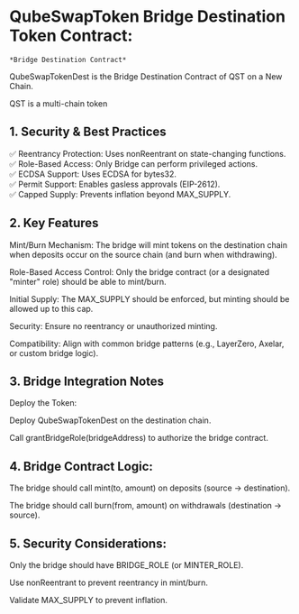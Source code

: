 # QubeSwapToken Bridge Destination Token Contract:
	*Bridge Destination Contract*

QubeSwapTokenDest is the Bridge Destination Contract 
of QST on a New Chain.

QST is a multi-chain token



## 1. Security & Best Practices

✅ Reentrancy Protection: Uses nonReentrant on state-changing functions. <br>
✅ Role-Based Access: Only Bridge can perform privileged actions. <br>
✅ ECDSA Support: Uses ECDSA for bytes32. <br>
✅ Permit Support: Enables gasless approvals (EIP-2612). <br>
✅ Capped Supply: Prevents inflation beyond MAX_SUPPLY. <br>




## 2. Key Features

Mint/Burn Mechanism: The bridge will mint tokens on the destination chain when deposits occur on the source chain (and burn when withdrawing).<br>

Role-Based Access Control: Only the bridge contract (or a designated "minter" role) should be able to mint/burn. <br>

Initial Supply: The MAX_SUPPLY should be enforced, but minting should be allowed up to this cap. <br>

Security: Ensure no reentrancy or unauthorized minting. <br>

Compatibility: Align with common bridge patterns (e.g., LayerZero, Axelar, or custom bridge logic). <br>




## 3. Bridge Integration Notes

Deploy the Token:

Deploy QubeSwapTokenDest on the destination chain.

Call grantBridgeRole(bridgeAddress) to authorize the bridge contract.




## 4. Bridge Contract Logic:

The bridge should call mint(to, amount) on deposits (source → destination).

The bridge should call burn(from, amount) on withdrawals (destination → source).




## 5. Security Considerations:

Only the bridge should have BRIDGE_ROLE (or MINTER_ROLE).

Use nonReentrant to prevent reentrancy in mint/burn.

Validate MAX_SUPPLY to prevent inflation.

